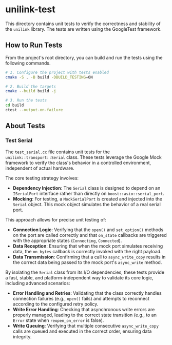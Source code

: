# unilink-test

This directory contains unit tests to verify the correctness and stability of the `unilink` library. The tests are written using the GoogleTest framework.

## How to Run Tests

From the project's root directory, you can build and run the tests using the following commands.

```bash
# 1. Configure the project with tests enabled
cmake -S . -B build -DBUILD_TESTING=ON

# 2. Build the targets
cmake --build build -j

# 3. Run the tests
cd build
ctest --output-on-failure
```

## About Tests

### Test Serial

The `test_serial.cc` file contains unit tests for the `unilink::transport::Serial` class. These tests leverage the Google Mock framework to verify the class's behavior in a controlled environment, independent of actual hardware.

The core testing strategy involves:

- **Dependency Injection**: The `Serial` class is designed to depend on an `ISerialPort` interface rather than directly on `boost::asio::serial_port`.
- **Mocking**: For testing, a `MockSerialPort` is created and injected into the `Serial` object. This mock object simulates the behavior of a real serial port.

This approach allows for precise unit testing of:

- **Connection Logic**: Verifying that the `open()` and `set_option()` methods on the port are called correctly and that `on_state` callbacks are triggered with the appropriate states (`Connecting`, `Connected`).
- **Data Reception**: Ensuring that when the mock port simulates receiving data, the `on_bytes` callback is correctly invoked with the right payload.
- **Data Transmission**: Confirming that a call to `async_write_copy` results in the correct data being passed to the mock port's `async_write` method.

By isolating the `Serial` class from its I/O dependencies, these tests provide a fast, stable, and platform-independent way to validate its core logic, including advanced scenarios:

- **Error Handling and Retries**: Validating that the class correctly handles connection failures (e.g., `open()` fails) and attempts to reconnect according to the configured retry policy.
- **Write Error Handling**: Checking that asynchronous write errors are properly managed, leading to the correct state transition (e.g., to an `Error` state when `reopen_on_error` is false).
- **Write Queuing**: Verifying that multiple consecutive `async_write_copy` calls are queued and executed in the correct order, ensuring data integrity.
